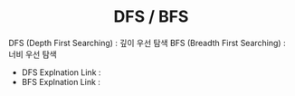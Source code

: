 <div align="center"><h1> DFS / BFS </h1></div>

DFS (Depth First Searching) : 깊이 우선 탐색
BFS (Breadth First Searching) : 너비 우선 탐색

- DFS Explnation Link : 
- BFS Explnation Link : 
